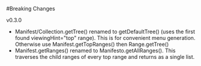 #Breaking Changes

v0.3.0

- Manifest/Collection.getTree() renamed to getDefaultTree() (uses the first found viewingHint="top" range). This is for convenient menu generation. Otherwise use Manifest.getTopRanges() then Range.getTree()
- Manifest.getRanges() renamed to Manifesto.getAllRanges(). This traverses the child ranges of every top range and returns as a single list.
